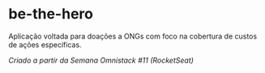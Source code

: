 # be-the-hero
Aplicação voltada para doações a ONGs com foco na cobertura de custos de ações específicas.

*Criado a partir da Semana Omnistack #11 (RocketSeat)*
